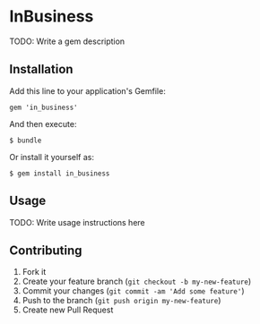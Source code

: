 # InBusiness

TODO: Write a gem description

## Installation

Add this line to your application's Gemfile:

    gem 'in_business'

And then execute:

    $ bundle

Or install it yourself as:

    $ gem install in_business

## Usage

TODO: Write usage instructions here

## Contributing

1. Fork it
2. Create your feature branch (`git checkout -b my-new-feature`)
3. Commit your changes (`git commit -am 'Add some feature'`)
4. Push to the branch (`git push origin my-new-feature`)
5. Create new Pull Request
